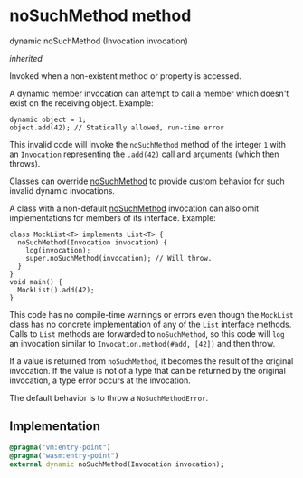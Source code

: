 


# noSuchMethod method








dynamic noSuchMethod
(Invocation invocation)

_<span class="feature">inherited</span>_



<p>Invoked when a non-existent method or property is accessed.</p>
<p>A dynamic member invocation can attempt to call a member which
doesn't exist on the receiving object. Example:</p>
<pre class="language-dart"><code class="language-dart">dynamic object = 1;
object.add(42); // Statically allowed, run-time error
</code></pre>
<p>This invalid code will invoke the <code>noSuchMethod</code> method
of the integer <code>1</code> with an <code>Invocation</code> representing the
<code>.add(42)</code> call and arguments (which then throws).</p>
<p>Classes can override <a href="../../zego_uikit_prebuilt_live_audio_room/ZegoLiveAudioRoomLayoutConfig/noSuchMethod.md">noSuchMethod</a> to provide custom behavior
for such invalid dynamic invocations.</p>
<p>A class with a non-default <a href="../../zego_uikit_prebuilt_live_audio_room/ZegoLiveAudioRoomLayoutConfig/noSuchMethod.md">noSuchMethod</a> invocation can also
omit implementations for members of its interface.
Example:</p>
<pre class="language-dart"><code class="language-dart">class MockList&lt;T&gt; implements List&lt;T&gt; {
  noSuchMethod(Invocation invocation) {
    log(invocation);
    super.noSuchMethod(invocation); // Will throw.
  }
}
void main() {
  MockList().add(42);
}
</code></pre>
<p>This code has no compile-time warnings or errors even though
the <code>MockList</code> class has no concrete implementation of
any of the <code>List</code> interface methods.
Calls to <code>List</code> methods are forwarded to <code>noSuchMethod</code>,
so this code will <code>log</code> an invocation similar to
<code>Invocation.method(#add, [42])</code> and then throw.</p>
<p>If a value is returned from <code>noSuchMethod</code>,
it becomes the result of the original invocation.
If the value is not of a type that can be returned by the original
invocation, a type error occurs at the invocation.</p>
<p>The default behavior is to throw a <code>NoSuchMethodError</code>.</p>



## Implementation

```dart
@pragma("vm:entry-point")
@pragma("wasm:entry-point")
external dynamic noSuchMethod(Invocation invocation);
```







